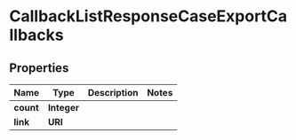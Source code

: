 

# CallbackListResponseCaseExportCallbacks


## Properties

| Name | Type | Description | Notes |
|------------ | ------------- | ------------- | -------------|
|**count** | **Integer** |  |  |
|**link** | **URI** |  |  |



